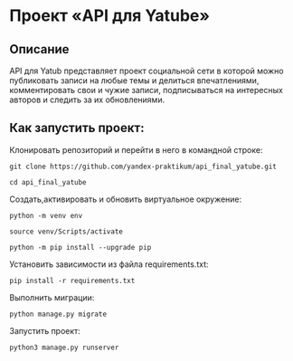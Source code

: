 # Проект «API для Yatube»
## Описание
API для Yatub представляет проект социальной сети в которой можно публиковать записи на любые темы и делиться впечатлениями, комментировать свои и чужие записи, подписываться на интересных авторов и следить за их обновлениями.
## Как запустить проект:

Клонировать репозиторий и перейти в него в командной строке:

```
git clone https://github.com/yandex-praktikum/api_final_yatube.git
```

```
cd api_final_yatube
```

Cоздать,активировать и обновить виртуальное окружение:

```
python -m venv env
```
```
source venv/Scripts/activate
```
```
python -m pip install --upgrade pip
```
Установить зависимости из файла requirements.txt:
```
pip install -r requirements.txt
```

Выполнить миграции:

```
python manage.py migrate
```

Запустить проект:

```
python3 manage.py runserver
```

